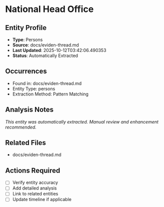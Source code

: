 # National Head Office

## Entity Profile
- **Type**: Persons
- **Source**: docs/eviden-thread.md
- **Last Updated**: 2025-10-12T03:42:06.490353
- **Status**: Automatically Extracted

## Occurrences
- Found in: docs/eviden-thread.md
- Entity Type: persons
- Extraction Method: Pattern Matching

## Analysis Notes
*This entity was automatically extracted. Manual review and enhancement recommended.*

## Related Files
- docs/eviden-thread.md

## Actions Required
- [ ] Verify entity accuracy
- [ ] Add detailed analysis
- [ ] Link to related entities
- [ ] Update timeline if applicable
